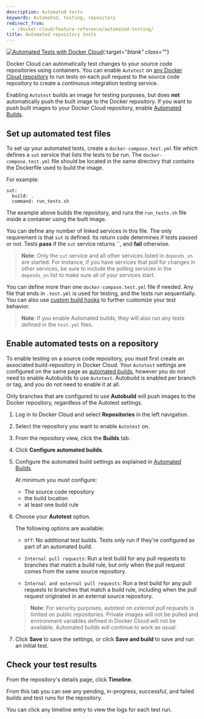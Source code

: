 ```yaml
---
description: Automated tests
keywords: Automated, testing, repository
redirect_from:
  - /docker-cloud/feature-reference/automated-testing/
title: Automated repository tests
---
```

[![Automated Tests with Docker Cloud](images/video-auto-tests-docker-cloud.png)](https://www.youtube.com/watch?v=KX6PD2MANRI "Automated Tests with Docker Cloud"){:target="*blank" class="*"}

Docker Cloud can automatically test changes to your source code repositories using containers. You can enable `Autotest` on [any Docker Cloud repository](repos.md) to run tests on each pull request to the source code repository to create a continuous integration testing service.

Enabling `Autotest` builds an image for testing purposes, but does **not** automatically push the built image to the Docker repository. If you want to push built images to your Docker Cloud repository, enable [Automated Builds](automated-build.md).

## Set up automated test files

To set up your automated tests, create a `docker-compose.test.yml` file which defines a `sut` service that lists the tests to be run. The `docker-compose.test.yml` file should be located in the same directory that contains the Dockerfile used to build the image.

For example:

```none
sut:
  build: .
  command: run_tests.sh
```

The example above builds the repository, and runs the `run_tests.sh` file inside a container using the built image.

You can define any number of linked services in this file. The only requirement is that `sut` is defined. Its return code determines if tests passed or not. Tests **pass** if the `sut` service returns ``, and **fail** otherwise.

> **Note**: Only the `sut` service and all other services listed in `depends_on` are started. For instance, if you have services that poll for changes in other services, be sure to include the polling services in the `depends_on` list to make sure all of your services start.

You can define more than one `docker-compose.test.yml` file if needed. Any file that ends in `.test.yml` is used for testing, and the tests run sequentially. You can also use [custom build hooks](advanced.md#override-build-test-or-push-commands) to further customize your test behavior.

> **Note**: If you enable Automated builds, they will also run any tests defined in the `test.yml` files.

## Enable automated tests on a repository

To enable testing on a source code repository, you must first create an associated build-repository in Docker Cloud. Your `Autotest` settings are configured on the same page as [automated builds](automated-build.md), however you do not need to enable Autobuilds to use `Autotest`. Autobuild is enabled per branch or tag, and you do not need to enable it at all.

Only branches that are configured to use **Autobuild** will push images to the Docker repository, regardless of the Autotest settings.

1. Log in to Docker Cloud and select **Repositories** in the left navigation.

2. Select the repository you want to enable `Autotest` on.

3. From the repository view, click the **Builds** tab.

4. Click **Configure automated builds**.

5. Configure the automated build settings as explained in [Automated Builds](automated-build.md).
    
    At minimum you must configure:
    
    - The source code repository
    - the build location
    - at least one build rule

6. Choose your **Autotest** option.
    
    The following options are available:
    
    - `Off`: No additional test builds. Tests only run if they're configured as part of an automated build.
    
    - `Internal pull requests`: Run a test build for any pull requests to branches that match a build rule, but only when the pull request comes from the same source repository.
    
    - `Internal and external pull requests`: Run a test build for any pull requests to branches that match a build rule, including when the pull request originated in an external source repository.
    
    > **Note**: For security purposes, autotest on *external pull requests* is limited on public repositories. Private images will not be pulled and environment variables defined in Docker Cloud will not be available. Automated builds will continue to work as usual.

7. Click **Save** to save the settings, or click **Save and build** to save and run an initial test.

## Check your test results

From the repository's details page, click **Timeline**.

From this tab you can see any pending, in-progress, successful, and failed builds and test runs for the repository.

You can click any timeline entry to view the logs for each test run.
